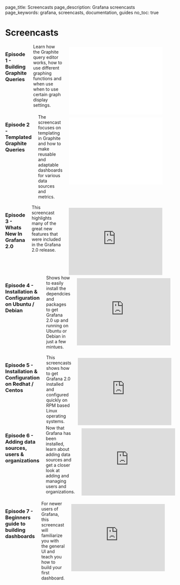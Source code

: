 page_title: Screencasts
page_description: Grafana screencasts
page_keywords: grafana, screencasts, documentation, guides
no_toc: true

# Screencasts

<div class="row">
  <div class="columns medium-6">
    <h3><strong>Episode 1</strong> - Building Graphite Queries</h3>
    Learn how the Graphite query editor works, how to use different graphing functions and when use when to use certain graph display settings.
    <div class="video-container" style="margin-top:10px;">
    <iframe height="215" src="//www.youtube.com/embed/mgcJPREl3CU?list=PLDGkOdUX1Ujo3wHw9-z5Vo12YLqXRjzg2" frameborder="0" allowfullscreen></iframe>
    </div>
  </div>
  <div class="columns medium-6">
    <h3><strong>Episode 2</strong> - Templated Graphite Queries</h3>
    The screencast focuses on templating in Graphite and how to make reusable and adaptable dashboards for various data sources and metrics.
    <div class="video-container" style="margin-top:10px;">
    <iframe height="215" src="//www.youtube.com/embed/FhNUrueWwOk?list=PLDGkOdUX1Ujo3wHw9-z5Vo12YLqXRjzg2" frameborder="0" allowfullscreen></iframe>
    </div>
  </div>
</div>
<br/>
<div class="row">
  <div class="columns medium-6">
    <h3><strong>Episode 3</strong> - Whats New In Grafana 2.0</h3>
    This screencast highlights many of the great new features that were included in the Grafana 2.0 release.
    <div class="video-container" style="margin-top:10px;">
    <iframe height="215" src="https://www.youtube.com/embed/FC13uhFRsVw?list=PLDGkOdUX1Ujo3wHw9-z5Vo12YLqXRjzg2" frameborder="0" allowfullscreen></iframe>
    </div>
  </div>
  <div class="columns medium-6">
    <h3><strong>Episode 4</strong> - Installation & Configuration on Ubuntu / Debian</h3>
    Shows how to easily install the dependcies and packages to get Grafana 2.0 up and running on Ubuntu or Debian in just a few mintues.
    <div class="video-container" style="margin-top:10px;">
    <iframe height="215" src="https://www.youtube.com/embed/JY22EBOR9hQ?list=PLDGkOdUX1Ujo3wHw9-z5Vo12YLqXRjzg2" frameborder="0" allowfullscreen></iframe>
    </div>
  </div>
</div>
<br/>
<div class="row">
  <div class="columns medium-6">
    <h3><strong>Episode 5</strong> - Installation & Configuration on Redhat / Centos</h3>
    This screencasts shows how to get Grafana 2.0 installed and configured quickly on RPM based Linux operating systems.
    <div class="video-container" style="margin-top:10px;">
    <iframe height="215" src="https://www.youtube.com/embed/E-gMFv84FE8?list=PLDGkOdUX1Ujo3wHw9-z5Vo12YLqXRjzg2" frameborder="0" allowfullscreen></iframe>
    </div>
  </div>
  <div class="columns medium-6">
    <h3><strong>Episode 6</strong> - Adding data sources, users & organizations</h3>
    Now that Grafana has been installed, learn about adding data sources and get a closer look at adding and managing users and organizations.
    <div class="video-container" style="margin-top:10px;">
    <iframe height="215" src="https://www.youtube.com/embed/9ZCMVNxUf6s?list=PLDGkOdUX1Ujo3wHw9-z5Vo12YLqXRjzg2" frameborder="0" allowfullscreen></iframe>
    </div>
  </div>
</div>
<br/>
<div class="row">
  <div class="columns medium-6">
    <h3><strong>Episode 7</strong> - Beginners guide to building dashboards</h3>
    For newer users of Grafana, this screencast will familiarize you with the general UI and teach you how to build your first dashboard.
    <div class="video-container" style="margin-top:10px;">
    <iframe height="215" src="https://www.youtube.com/embed/sKNZMtoSHN4?list=PLDGkOdUX1Ujo3wHw9-z5Vo12YLqXRjzg2" frameborder="0" allowfullscreen></iframe>
    </div>
  </div>
  <div class="columns medium-6">
  </div>
</div>